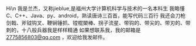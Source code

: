 Hi\n
我是兰杰，又称jieblue,是福州大学计算机科学与技术的一名本科生
我略懂 C、C++、Java、py、android，熟读唐诗三百首，能写代码三百行
我还会刀枪剑戟、斧钺钩叉、鞭锏锤抓、镗棍槊棒、拐子流星、带钩的、带尖的、带刃的、带刺的，十八般兵器我是样样精通
如果想联系我，我的邮箱是 2775856803@qq.com ，欢迎给我发邮件。

